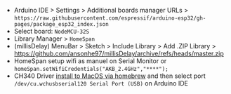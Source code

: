 - Arduino IDE > Settings > Additional boards manager URLs > ```https://raw.githubusercontent.com/espressif/arduino-esp32/gh-pages/package_esp32_index.json```
- Select board: ```NodeMCU-32S``` 
- Library Manager > ```HomeSpan```
- (millisDelay) MenuBar > Sketch > Include Library > Add .ZIP Library > https://github.com/ansonhe97/millisDelay/archive/refs/heads/master.zip
- HomeSpan setup wifi as manuel on Serial Monitor or ```homeSpan.setWifiCredentials("AKB_2.4GHz","****");```
- CH340 Driver [install to MacOS via homebrew](https://github.com/adrianmihalko/ch340g-ch34g-ch34x-mac-os-x-driver?tab=readme-ov-file#installation-with-homebrew-cask) and then select port ```/dev/cu.wchusbserial120 Serial Port (USB)``` on Arduino IDE
